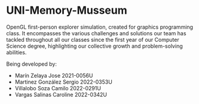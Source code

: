 # UNI-Memory-Musseum
 OpenGL first-person explorer simulation, created for graphics programming class. It encompasses the various challenges and solutions our team has tackled throughout all our classes since the first year of our Computer Science degree, highlighting our collective growth and problem-solving abilities.

 Being developed by:
 * Marín Zelaya Jose 2021-0056U
 * Martinez González Sergio 2022-0353U
 * Villalobo Soza Camilo 2022-0291U
 * Vargas Salinas Caroline 2022-0342U
